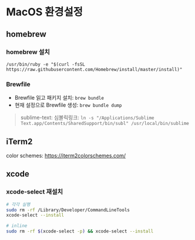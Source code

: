 # MacOS 환경설정

## homebrew

### homebrew 설치

```shell
/usr/bin/ruby -e "$(curl -fsSL https://raw.githubusercontent.com/Homebrew/install/master/install)"
```

### Brewfile

- Brewfile 읽고 패키지 설치: `brew bundle`
- 현재 설정으로 Brewfile 생성: `brew bundle dump`

> sublime-text: 심볼릭링크: `ln -s "/Applications/Sublime Text.app/Contents/SharedSupport/bin/subl" /usr/local/bin/sublime`

## iTerm2

color schemes: <https://iterm2colorschemes.com/>

## xcode

### xcode-select 재설치

```sh
# 각각 실행
sudo rm -rf /Library/Developer/CommandLineTools
xcode-select --install

# inline
sudo rm -rf $(xcode-select -p) && xcode-select --install
```
